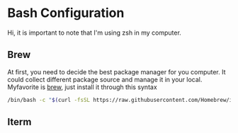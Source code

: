# Bash Configuration

Hi, it is important to note that I'm using zsh in my computer.

## Brew

At first, you need to decide the best package manager for you computer. It could collect different package source and manage it in your local. Myfavorite is [brew](https://brew.sh/), just install it through this syntax

```bash
/bin/bash -c "$(curl -fsSL https://raw.githubusercontent.com/Homebrew/install/HEAD/install.sh)"
```

## Iterm


